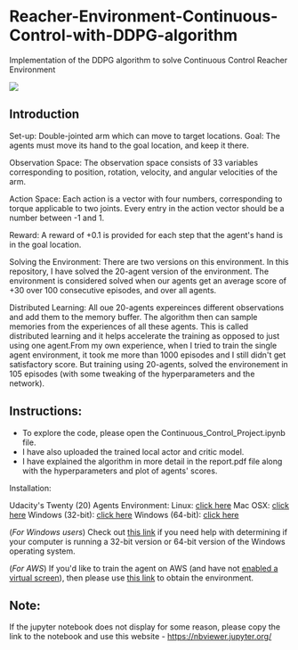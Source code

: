 # Reacher-Environment-Continuous-Control-with-DDPG-algorithm
Implementation of the DDPG algorithm to solve Continuous Control Reacher Environment

<img src="https://camo.githubusercontent.com/7ad5cdff66f7229c4e9822882b3c8e57960dca4e/68747470733a2f2f73332e616d617a6f6e6177732e636f6d2f766964656f2e756461636974792d646174612e636f6d2f746f706865722f323031382f4a756e652f35623165613737385f726561636865722f726561636865722e676966">

## Introduction

Set-up: Double-jointed arm which can move to target locations.
Goal: The agents must move its hand to the goal location, and keep it there.

Observation Space:
The observation space consists of 33 variables corresponding to position, rotation, velocity, and angular velocities of the arm.

Action Space:
Each action is a vector with four numbers, corresponding to torque applicable to two joints. Every entry in the action vector should be a number between -1 and 1.

Reward:
A reward of +0.1 is provided for each step that the agent's hand is in the goal location. 

Solving the Environment:
There are two versions on this environment. In this repository, I have solved the 20-agent version of the environment. The environment is considered solved when our agents get an average score of +30 over 100 consecutive episodes, and over all agents.

Distributed Learning:
All oue 20-agents expereinces different observations and add them to the memory buffer. The algorithm then can sample memories from the experiences of all these agents. This is called distributed learning and it helps accelerate the training as opposed to just using one agent.From my own experience, when I tried to train the single agent environment, it took me more than 1000 episodes and I still didn't get satisfactory score. But training using 20-agents, solved the environement in 105 episodes (with some tweaking of the hyperparameters and the network).

## Instructions:

- To explore the code, please open the Continuous_Control_Project.ipynb file.
- I have also uploaded the trained local actor and critic model.
- I have explained the algorithm in more detail in the report.pdf file along with the hyperparameters and plot of agents' scores.

Installation:

Udacity's Twenty (20) Agents Environment:
Linux: [click here](https://s3-us-west-1.amazonaws.com/udacity-drlnd/P2/Reacher/Reacher_Linux.zip)
Mac OSX: [click here](https://s3-us-west-1.amazonaws.com/udacity-drlnd/P2/Reacher/Reacher.app.zip)
Windows (32-bit): [click here](https://s3-us-west-1.amazonaws.com/udacity-drlnd/P2/Reacher/Reacher_Windows_x86.zip)
Windows (64-bit): [click here](https://s3-us-west-1.amazonaws.com/udacity-drlnd/P2/Reacher/Reacher_Windows_x86_64.zip)

(_For Windows users_) Check out [this link](https://support.microsoft.com/en-us/help/827218/how-to-determine-whether-a-computer-is-running-a-32-bit-version-or-64) if you need help with determining if your computer is running a 32-bit version or 64-bit version of the Windows operating system.

(_For AWS_) If you'd like to train the agent on AWS (and have not [enabled a virtual screen](https://github.com/Unity-Technologies/ml-agents/blob/master/docs/Training-on-Amazon-Web-Service.md)), then please use [this link](https://s3-us-west-1.amazonaws.com/udacity-drlnd/P1/Banana/Banana_Linux_NoVis.zip) to obtain the environment.

## Note:
If the jupyter notebook does not display for some reason, please copy the link to the notebook and use this website - https://nbviewer.jupyter.org/

